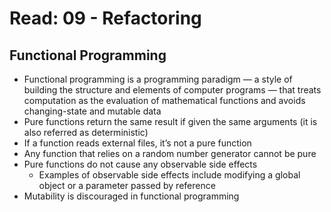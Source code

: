 # Read: 09 - Refactoring

## Functional Programming
* Functional programming is a programming paradigm — a style of building the structure and elements of computer programs — that treats computation as the evaluation of mathematical functions and avoids changing-state and mutable data
* Pure functions return the same result if given the same arguments (it is also referred as deterministic)
* If a function reads external files, it’s not a pure function
* Any function that relies on a random number generator cannot be pure
* Pure functions do not cause any observable side effects
  * Examples of observable side effects include modifying a global object or a parameter passed by reference
* Mutability is discouraged in functional programming